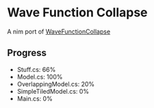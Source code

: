 # Wave Function Collapse
A nim port of [WaveFunctionCollapse](https://github.com/mxgmn/WaveFunctionCollapse)

## Progress

* Stuff.cs: 66%
* Model.cs: 100%
* OverlappingModel.cs: 20%
* SimpleTiledModel.cs: 0%
* Main.cs: 0%
